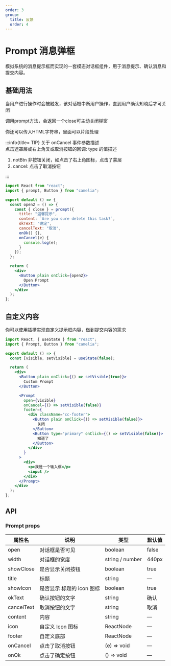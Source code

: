 ```yaml
---
order: 3
group:
  title: 反馈
  order: 4
---
```


# Prompt 消息弹框

模拟系统的消息提示框而实现的一套模态对话框组件，用于消息提示、确认消息和提交内容。

## 基础用法

<p>当用户进行操作时会被触发，该对话框中断用户操作，直到用户确认知晓后才可关闭</p>
<p>调用prompt方法，会返回一个close可主动关闭弹窗</p>
<p>你还可以传入HTML字符串，里面可以片段处理</p>

:::info{title= TIP}
关于 onCancel 事件参数描述<br/>
点击遮罩层或右上角叉或取消按钮的回调: type 的值描述

1.  notBtn 非按钮关闭，如点击了右上角图标，点击了蒙层
2.  cancel: 点击了取消按钮

:::

```jsx
import React from "react";
import { prompt, Button } from "camelia";

export default () => {
  const open2 = () => {
    const { close } = prompt({
      title: "温馨提示",
      content: `Are you sure delete this task?`,
      okText: "确定",
      cancelText: "取消",
      onOk() {},
      onCancel(e) {
        console.log(e);
      }
    });
  };

  return (
    <div>
      <Button plain onClick={open2}>
        Open Prompt
      </Button>
    </div>
  );
};
```

## 自定义内容

<p>你可以使用插槽实现自定义提示框内容，做到提交内容的需求</p>

```jsx
import React, { useState } from "react";
import { Prompt, Button } from "camelia";

export default () => {
  const [visible, setVisible] = useState(false);

  return (
    <div>
      <Button plain onClick={() => setVisible(true)}>
        Custom Prompt
      </Button>

      <Prompt
        open={visible}
        onCancel={() => setVisible(false)}
        footer={
          <div className="cc-footer">
            <Button plain onClick={() => setVisible(false)}>
              关闭
            </Button>
            <Button type="primary" onClick={() => setVisible(false)}>
              知道了
            </Button>
          </div>
        }
      >
        <div>
          <p>我是一个输入框</p>
          <input />
        </div>
      </Prompt>
    </div>
  );
};
```

## API

### Prompt props

| 属性名     | 说明                      | 类型            | 默认值 |
| ---------- | ------------------------- | --------------- | ------ |
| open       | 对话框是否可见            | boolean         | false  |
| width      | 对话框的宽度              | string / number | 440px  |
| showClose  | 是否显示关闭按钮          | boolean         | true   |
| title      | 标题                      | string          | —      |
| showIcon   | 是否显示 标题的 icon 图标 | boolean         | true   |
| okText     | 确认按钮的文字            | string          | 确认   |
| cancelText | 取消按钮的文字            | string          | 取消   |
| content    | 内容                      | string          | —      |
| icon       | 自定义 Icon 图标          | ReactNode       | —      |
| footer     | 自定义底部                | ReactNode       | —      |
| onCancel   | 点击了取消按钮            | (e) => void     | —      |
| onOk       | 点击了确定按钮            | () => void      | —      |

